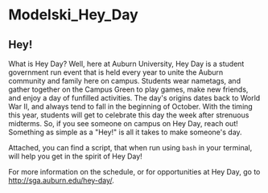 # Modelski_Hey_Day
## Hey! 

What is Hey Day? Well, here at Auburn University, Hey Day is a student government run event that is held every year to unite the Auburn community and family here on campus. Students wear nametags, and gather together on the Campus Green to play games, make new friends, and enjoy a day of funfilled activities. The day's origins dates back to World War II, and always tend to fall in the beginning of October. With the timing this year, students will get to celebrate this day the week after strenuous midterms. So, if you see someone on campus on Hey Day, reach out! Something as simple as a "Hey!" is all it takes to make someone's day. 

Attached, you can find a script, that when run using `bash` in your terminal, will help you get in the spirit of Hey Day! 

For more information on the schedule, or for opportunities at Hey Day, go to  http://sga.auburn.edu/hey-day/. 

